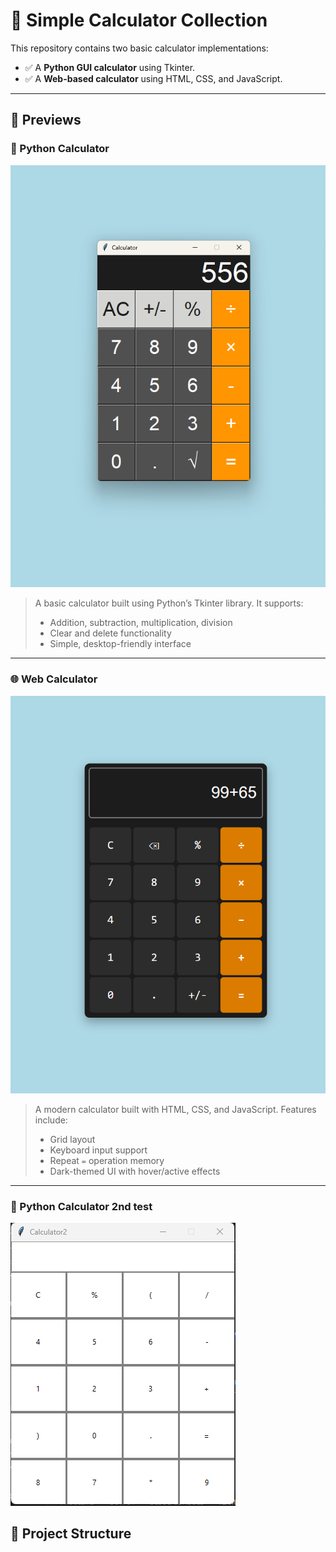 # 🧮 Simple Calculator Collection

This repository contains two basic calculator implementations:

- ✅ A **Python GUI calculator** using Tkinter.
- ✅ A **Web-based calculator** using HTML, CSS, and JavaScript.

---

## 📸 Previews

### 🐍 Python Calculator

![Python Calculator](assets/python_calculator.png)

> A basic calculator built using Python’s Tkinter library. It supports:
> - Addition, subtraction, multiplication, division
> - Clear and delete functionality
> - Simple, desktop-friendly interface

---

### 🌐 Web Calculator

![HTML Calculator](assets/html_calculator.png)

> A modern calculator built with HTML, CSS, and JavaScript. Features include:
> - Grid layout
> - Keyboard input support
> - Repeat `=` operation memory
> - Dark-themed UI with hover/active effects

---
### 🐍 Python Calculator 2nd test
![Python Calculator 2nd test](assets/cal2.png)

## 📁 Project Structure

